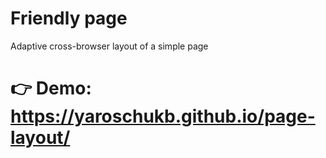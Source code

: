 # Friendly page

Adaptive cross-browser layout of a simple page

# 👉 Demo: https://yaroschukb.github.io/page-layout/

